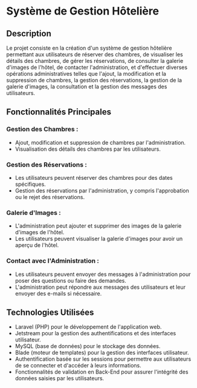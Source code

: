 # Système de Gestion Hôtelière

## Description

Le projet consiste en la création d'un système de gestion hôtelière permettant aux utilisateurs de réserver des chambres, de visualiser les détails des chambres, de gérer les réservations, de consulter la galerie d'images de l'hôtel, de contacter l'administration, et d'effectuer diverses opérations administratives telles que l'ajout, la modification et la suppression de chambres, la gestion des réservations, la gestion de la galerie d'images, la consultation et la gestion des messages des utilisateurs.

## Fonctionnalités Principales

### Gestion des Chambres :

- Ajout, modification et suppression de chambres par l'administration.
- Visualisation des détails des chambres par les utilisateurs.

### Gestion des Réservations :

- Les utilisateurs peuvent réserver des chambres pour des dates spécifiques.
- Gestion des réservations par l'administration, y compris l'approbation ou le rejet des réservations.

### Galerie d'Images :

- L'administration peut ajouter et supprimer des images de la galerie d'images de l'hôtel.
- Les utilisateurs peuvent visualiser la galerie d'images pour avoir un aperçu de l'hôtel.

### Contact avec l'Administration :

- Les utilisateurs peuvent envoyer des messages à l'administration pour poser des questions ou faire des demandes.
- L'administration peut répondre aux messages des utilisateurs et leur envoyer des e-mails si nécessaire.

## Technologies Utilisées

- Laravel (PHP) pour le développement de l'application web.
- Jetstream pour la gestion des authentifications et des interfaces utilisateur.
- MySQL (base de données) pour le stockage des données.
- Blade (moteur de templates) pour la gestion des interfaces utilisateur.
- Authentification basée sur les sessions pour permettre aux utilisateurs de se connecter et d'accéder à leurs informations.
- Fonctionnalités de validation en Back-End pour assurer l'intégrité des données saisies par les utilisateurs.
